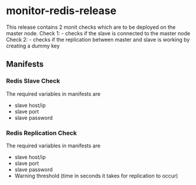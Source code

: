 # monitor-redis-release

This release contains 2 monit checks which are to be deployed on the master node.
Check 1:
    - checks if the slave is connected to the master node
Check 2:
    - checks if the replication between master and slave is working by creating a dummy key

## Manifests
### Redis Slave Check
The required variables in manifests are
- slave host/ip
- slave port
- slave password

### Redis Replication Check
The required variables in manifests are
- slave host/ip
- slave port
- slave password
- Warning threshold (time in seconds it takes for replication to occur)
